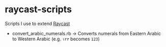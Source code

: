 # raycast-scripts
Scripts I use to extend [Raycast](https://raycast.com)


- convert_arabic_numerals.rb -> Converts numerals from Eastern Arabic to Western Arabic (e.g. `١٢٣` becomes `123`)
